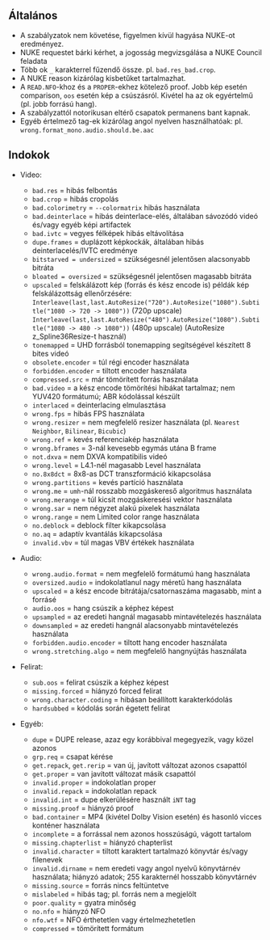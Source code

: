 ## Általános
 - A szabályzatok nem követése, figyelmen kívül hagyása NUKE-ot eredményez.
 - NUKE requestet bárki kérhet, a jogosság megvizsgálása a NUKE Council feladata
 - Több ok `_` karakterrel fűzendő össze. pl. `bad.res_bad.crop`.
 - A NUKE reason kizárólag kisbetűket tartalmazhat.
 - A `READ.NFO`-khoz és a `PROPER`-ekhez kötelező proof. Jobb kép esetén comparison, `oos` esetén kép a csúszásról. Kivétel ha az ok egyértelmű (pl. jobb forrású hang).
 - A szabályzattól notorikusan eltérő csapatok permanens bant kapnak.
 - Egyéb értelmező tag-ek kizárólag angol nyelven használhatóak: pl. `wrong.format_mono.audio.should.be.aac`

## Indokok
 - Video:
    - `bad.res` = hibás felbontás
    - `bad.crop` = hibás cropolás
    - `bad.colorimetry` = `--colormatrix` hibás használata
    - `bad.deinterlace` = hibás deinterlace-elés, általában sávozódó videó és/vagy egyéb képi artifactek
    - `bad.ivtc` = vegyes félképek hibás eltávolítása
    - `dupe.frames` = duplázott képkockák, általában hibás deinterlacelés/IVTC eredménye
    - `bitstarved = undersized` = szükségesnél jelentősen alacsonyabb bitráta
    - `bloated = oversized` = szükségesnél jelentősen magasabb bitráta
    - `upscaled` = felskálázott kép (forrás és kész encode is)
       példák kép felskálázottság ellenőrzésére:
      `Interleave(last,last.AutoResize("720").AutoResize("1080").Subtitle("1080 -> 720 -> 1080"))` (720p upscale)
      `Interleave(last,last.AutoResize("480").AutoResize("1080").Subtitle("1080 -> 480 -> 1080"))` (480p upscale)
      (AutoResize z_Spline36Resize-t használ)
    - `tonemapped` = UHD forrásból tonemapping segítségével készített 8 bites videó
    - `obsolete.encoder` = túl régi encoder használata
    - `forbidden.encoder` = tiltott encoder használata
    - `compressed.src` = már tömörített forrás használata
    - `bad.video` = a kész encode tömörítési hibákat tartalmaz; nem YUV420 formátumú; ABR kódolással készült
    - `interlaced` = deinterlacing elmulasztása
    - `wrong.fps` = hibás FPS használata
    - `wrong.resizer` = nem megfelelő resizer használata (pl. `Nearest Neighbor`, `Bilinear`, `Bicubic`)
    - `wrong.ref` = kevés referenciakép használata
    - `wrong.bframes` = 3-nál kevesebb egymás utána B frame
    - `not.dxva` = nem DXVA kompatibilis videó
    - `wrong.level` = L4.1-nél magasabb Level használata
    - `no.8x8dct` = 8x8-as DCT transzformáció kikapcsolása
    - `wrong.partitions` = kevés partíció használata
    - `wrong.me` = `umh`-nál rosszabb mozgáskereső algoritmus használata
    - `wrong.merange` = túl kicsit mozgáskeresési vektor használata
    - `wrong.sar` = nem négyzet alakú pixelek használata
    - `wrong.range` = nem Limited color range használata
    - `no.deblock` = deblock filter kikapcsolása
    - `no.aq` = adaptív kvantálás kikapcsolása
    - `invalid.vbv` = túl magas VBV értékek használata
    
 - Audio:
    - `wrong.audio.format` = nem megfelelő formátumú hang használata
    - `oversized.audio` = indokolatlanul nagy méretű hang használata
    - `upscaled` = a kész encode bitrátája/csatornaszáma magasabb, mint a forrásé
    - `audio.oos` = hang csúszik a képhez képest
    - `upsampled` = az eredeti hangnál magasabb mintavételezés használata
    - `downsampled` = az eredeti hangnál alacsonyabb mintavételezés használata
    - `forbidden.audio.encoder` = tiltott hang encoder használata
    - `wrong.stretching.algo` = nem megfelelő hangnyújtás használata
    
 - Felirat:
    - `sub.oos` = felirat csúszik a képhez képest
    - `missing.forced` = hiányzó forced felirat
    - `wrong.character.coding` = hibásan beállított karakterkódolás
    - `hardsubbed` = kódolás során égetett felirat

 - Egyéb:
    - `dupe` = DUPE release, azaz egy korábbival megegyezik, vagy közel azonos
    - `grp.req` = csapat kérése
    - `get.repack`, `get.rerip` = van új, javított változat azonos csapattól
    - `get.proper` = van javított változat másik csapattól
    - `invalid.proper` = indokolatlan proper
    - `invalid.repack` = indokolatlan repack
    - `invalid.int` = dupe elkerülésére használt `iNT` tag
    - `missing.proof` = hiányzó proof
    - `bad.container` = MP4 (kivétel Dolby Vision esetén) és hasonló vicces konténer használata
    - `incomplete` = a forrással nem azonos hosszúságú, vágott tartalom
    - `missing.chapterlist` = hiányzó chapterlist
    - `invalid.character` = tiltott karaktert tartalmazó könyvtár és/vagy filenevek
    - `invalid.dirname` = nem eredeti vagy angol nyelvű könyvtárnév használata; hiányzó adatok; 255 karakternél hosszabb könyvtárnév
    - `missing.source` = forrás nincs feltüntetve
    - `mislabeled` = hibás tag; pl. forrás nem a megjelölt
    - `poor.quality` = gyatra minőség
    - `no.nfo` = hiányzó NFO
    - `nfo.wtf` = NFO érthetetlen vagy értelmezhetetlen
    - `compressed` = tömörített formátum
